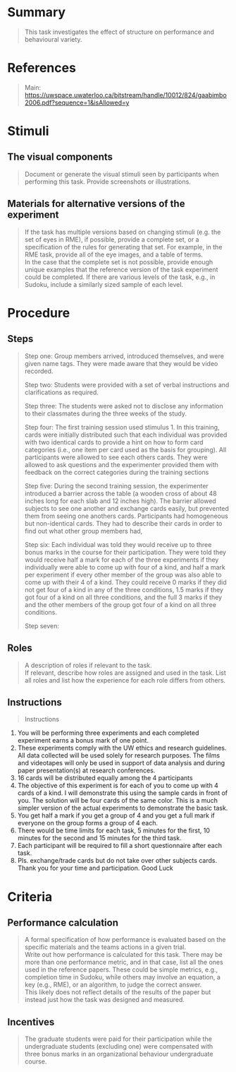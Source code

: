 # Summary
> This task investigates the effect of structure on performance and behavioural variety.

# References
> Main: https://uwspace.uwaterloo.ca/bitstream/handle/10012/824/gaabimbo2006.pdf?sequence=1&isAllowed=y 

# Stimuli
## The visual components
> Document or generate the visual stimuli seen by participants when performing this task. Provide screenshots or illustrations.

## Materials for alternative versions of the experiment 
> If the task has multiple versions based on changing stimuli (e.g. the set of eyes in RME), if possible, provide a complete set, or a specification of the rules for generating that set. For example, in the RME task, provide all of the eye images, and a table of terms.  
> In the case that the complete set is not possible, provide enough unique examples that the reference version of the task experiment could be completed. If there are various levels of the task, e.g., in Sudoku, include a similarly sized sample of each level.

# Procedure
## Steps
> Step one: Group members arrived, introduced themselves, and were given name tags. They were made aware that they would be video recorded.
> 
> Step two: Students were provided with a set of verbal instructions and clarifications as required.
> 
> Step three: The students were asked not to disclose any information to their classmates during the three weeks of the study.
> 
> Step four: The first training session used stimulus 1. In this training, cards were initially distributed such that each individual was provided with two identical cards to provide a hint on how to form card categories (i.e., one item per card used as the basis for
  grouping). All participants were allowed to see each others cards. They were allowed to ask questions and the experimenter provided them with feedback on the correct categories during the training sections
>
> Step five: During the second training session, the experimenter introduced a barrier across the table (a wooden cross of about 48 inches long for each slab and 12 inches high). The barrier allowed subjects to see one another and exchange cards easily, but 
 prevented them from seeing one anothers cards. Participants had homogeneous but non-identical cards. They had to describe their cards in order to find out what other group members had,
> 
> Step six: Each individual was told they would receive up to three bonus marks in the course for their participation. They were told they would receive half a mark for each of the three experiments if they individually were able to come up with four of a kind, and half a mark per experiment if every other member of the group was also able 
to come up with their 4 of a kind. They could receive 0 marks if they did not get four of a kind in any of the three conditions, 1.5 marks if they got four of a kind on all three conditions, and the full 3 marks if they and
the other members of the group got four of a kind on all three conditions.
>
> Step seven: 
## Roles 
> A description of roles if relevant to the task.  
> If relevant, describe how roles are assigned and used in the task. List all roles and list how the experience for each role differs from others.

## Instructions
> Instructions
1. You will be performing three experiments and each completed experiment earns a
bonus mark of one point.
2. These experiments comply with the UW ethics and research guidelines. All data
collected will be used solely for research purposes. The films and videotapes will
only be used in support of data analysis and during paper presentation(s) at
research conferences.
3. 16 cards will be distributed equally among the 4 participants
4. The objective of this experiment is for each of you to come up with 4 cards of a
kind. I will demonstrate this using the sample cards in front of you. The solution
will be four cards of the same color. This is a much simpler version of the actual
experiments to demonstrate the basic task.
5. You get half a mark if you get a group of 4 and you get a full mark if everyone on
the group forms a group of 4 each.
6. There would be time limits for each task, 5 minutes for the first, 10 minutes for
the second and 15 minutes for the third task.
7. Each participant will be required to fill a short questionnaire after each task.
8. Pls. exchange/trade cards but do not take over other subjects cards.
Thank you for your time and participation.
Good Luck 
# Criteria
## Performance calculation
> A formal specification of how performance is evaluated based on the specific materials and the teams actions in a given trial.  
> Write out how performance is calculated for this task. There may be more than one performance metric, and in that case, list all the ones used in the reference papers. These could be simple metrics, e.g., completion time in Sudoku, while others may involve an equation, a key (e.g., RME), or an algorithm, to judge the correct answer.  
> This likely does not reflect details of the results of the paper but instead just how the task was designed and measured. 

## Incentives
>  The graduate students were paid for their participation while the undergraduate students (excluding one) were compensated with three bonus marks in an organizational behaviour undergraduate course. 
